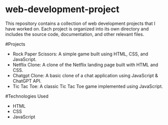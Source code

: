# web-development-project

This repository contains a collection of web development projects that I have worked on. Each project is organized into its own directory and includes the source code, documentation, and other relevant files.


#Projects

- Rock Paper Scissors: A simple game built using HTML, CSS, and JavaScript.
- Netflix Clone: A clone of the Netflix landing page built with HTML and CSS.
- Chatgpt Clone: A basic clone of a chat application using JavaScript & ChatGPT API.
- Tic Tac Toe: A classic Tic Tac Toe game implemented using JavaScript.


#Technologies Used

- HTML
- CSS
- JavaScript
